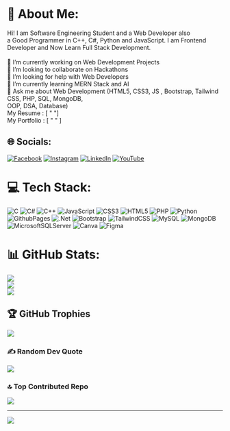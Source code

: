 # 💫 About Me:
Hi! I am Software Engineering Student and a Web Developer also <br>a Good  Programmer in C++, C#, Python and JavaScript. I am Frontend<br>Developer and Now Learn Full Stack Development.<br> <br>🔭 I’m currently working on Web Development Projects<br>👯 I’m looking to collaborate on Hackathons<br>🤝 I’m looking for help with Web Developers<br>🌱 I’m currently learning MERN Stack and AI<br>💬 Ask me about Web Development (HTML5, CSS3, JS , Bootstrap, Tailwind CSS, PHP, SQL, MongoDB,<br>OOP, DSA, Database)<br>My Resume : [ " "]<br>My Portfolio : [ " " ]


## 🌐 Socials:
[![Facebook](https://img.shields.io/badge/Facebook-%231877F2.svg?logo=Facebook&logoColor=white)](https://facebook.com/talhacodelab01) [![Instagram](https://img.shields.io/badge/Instagram-%23E4405F.svg?logo=Instagram&logoColor=white)](https://instagram.com/talhacodelab) [![LinkedIn](https://img.shields.io/badge/LinkedIn-%230077B5.svg?logo=linkedin&logoColor=white)](https://linkedin.com/in/muhammadtalha35) [![YouTube](https://img.shields.io/badge/YouTube-%23FF0000.svg?logo=YouTube&logoColor=white)](https://youtube.com/@talhacodelab01) 

# 💻 Tech Stack:
![C](https://img.shields.io/badge/c-%2300599C.svg?style=plastic&logo=c&logoColor=white) ![C#](https://img.shields.io/badge/c%23-%23239120.svg?style=plastic&logo=csharp&logoColor=white) ![C++](https://img.shields.io/badge/c++-%2300599C.svg?style=plastic&logo=c%2B%2B&logoColor=white) ![JavaScript](https://img.shields.io/badge/javascript-%23323330.svg?style=plastic&logo=javascript&logoColor=%23F7DF1E) ![CSS3](https://img.shields.io/badge/css3-%231572B6.svg?style=plastic&logo=css3&logoColor=white) ![HTML5](https://img.shields.io/badge/html5-%23E34F26.svg?style=plastic&logo=html5&logoColor=white) ![PHP](https://img.shields.io/badge/php-%23777BB4.svg?style=plastic&logo=php&logoColor=white) ![Python](https://img.shields.io/badge/python-3670A0?style=plastic&logo=python&logoColor=ffdd54) ![GithubPages](https://img.shields.io/badge/github%20pages-121013?style=plastic&logo=github&logoColor=white) ![.Net](https://img.shields.io/badge/.NET-5C2D91?style=plastic&logo=.net&logoColor=white) ![Bootstrap](https://img.shields.io/badge/bootstrap-%238511FA.svg?style=plastic&logo=bootstrap&logoColor=white) ![TailwindCSS](https://img.shields.io/badge/tailwindcss-%2338B2AC.svg?style=plastic&logo=tailwind-css&logoColor=white) ![MySQL](https://img.shields.io/badge/mysql-%2300000f.svg?style=plastic&logo=mysql&logoColor=white) ![MongoDB](https://img.shields.io/badge/MongoDB-%234ea94b.svg?style=plastic&logo=mongodb&logoColor=white) ![MicrosoftSQLServer](https://img.shields.io/badge/Microsoft%20SQL%20Server-CC2927?style=plastic&logo=microsoft%20sql%20server&logoColor=white) ![Canva](https://img.shields.io/badge/Canva-%2300C4CC.svg?style=plastic&logo=Canva&logoColor=white) ![Figma](https://img.shields.io/badge/figma-%23F24E1E.svg?style=plastic&logo=figma&logoColor=white)
# 📊 GitHub Stats:
![](https://github-readme-stats.vercel.app/api?username=talhacodelab97&theme=dark&hide_border=false&include_all_commits=false&count_private=false)<br/>
![](https://github-readme-streak-stats.herokuapp.com/?user=talhacodelab97&theme=dark&hide_border=false)<br/>
![](https://github-readme-stats.vercel.app/api/top-langs/?username=talhacodelab97&theme=dark&hide_border=false&include_all_commits=false&count_private=false&layout=compact)

## 🏆 GitHub Trophies
![](https://github-profile-trophy.vercel.app/?username=talhacodelab97&theme=radical&no-frame=false&no-bg=false&margin-w=4)

### ✍️ Random Dev Quote
![](https://quotes-github-readme.vercel.app/api?type=horizontal&theme=radical)

### 🔝 Top Contributed Repo
![](https://github-contributor-stats.vercel.app/api?username=talhacodelab97&limit=5&theme=dark&combine_all_yearly_contributions=true)


---
[![](https://visitcount.itsvg.in/api?id=talhacodelab97&icon=2&color=0)](https://visitcount.itsvg.in)

<!-- Proudly created with GPRM ( https://gprm.itsvg.in ) -->
